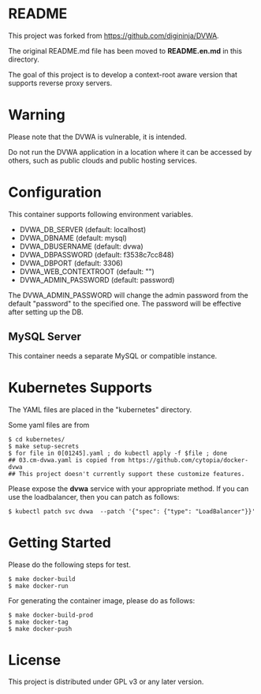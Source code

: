 # README

This project was forked from https://github.com/digininja/DVWA.

The original README.md file has been moved to **README.en.md** in this directory.

The goal of this project is to develop a context-root aware version that supports reverse proxy servers.

# Warning

Please note that the DVWA is vulnerable, it is intended.

Do not run the DVWA application in a location where it can be accessed by others, such as public clouds and public hosting services.

# Configuration

This container supports following environment variables.

* DVWA_DB_SERVER (default: localhost)
* DVWA_DBNAME (default: mysql)
* DVWA_DBUSERNAME (default: dvwa)
* DVWA_DBPASSWORD (default: f3538c7cc848)
* DVWA_DBPORT (default: 3306)
* DVWA_WEB_CONTEXTROOT (default: "")
* DVWA_ADMIN_PASSWORD (default: password)

The DVWA_ADMIN_PASSWORD will change the admin password from the default "password" to the specified one.
The password will be effective after setting up the DB.

## MySQL Server

This container needs a separate MySQL or compatible instance.

# Kubernetes Supports

The YAML files are placed in the "kubernetes" directory.

Some yaml files are from

    $ cd kubernetes/
    $ make setup-secrets
    $ for file in 0[01245].yaml ; do kubectl apply -f $file ; done
	## 03.cm-dvwa.yaml is copied from https://github.com/cytopia/docker-dvwa
	## This project doesn't currently support these customize features.

Please expose the **dvwa** service with your appropriate method.
If you can use the loadbalancer, then you can patch as follows:

    $ kubectl patch svc dvwa  --patch '{"spec": {"type": "LoadBalancer"}}'

# Getting Started

Please do the following steps for test.

    $ make docker-build
    $ make docker-run

For generating the container image, please do as follows:

    $ make docker-build-prod
    $ make docker-tag
    $ make docker-push

# License

This project is distributed under GPL v3 or any later version.

